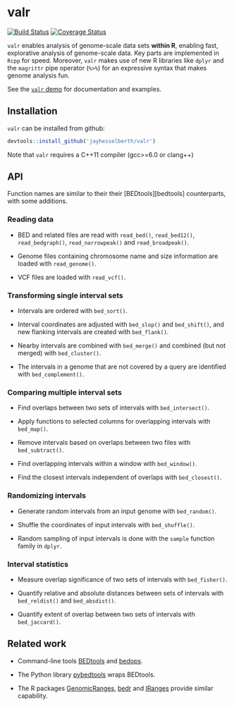 # valr

[![Build Status](https://travis-ci.org/jayhesselberth/valr.svg?branch=master)](https://travis-ci.org/jayhesselberth/valr)
[![Coverage Status](https://img.shields.io/codecov/c/github/jayhesselberth/valr/master.svg)](https://codecov.io/github/jayhesselberth/valr?branch=master)

`valr` enables analysis of genome-scale data sets **within R**, enabling fast, explorative analysis of genome-scale data. Key parts are implemented in `Rcpp` for speed. Moreover, `valr` makes use of new R libraries like `dplyr` and the `magrittr` pipe operator (`%>%`) for an expressive syntax that makes genome analysis fun.

See the [`valr` demo](http://jayhesselberth.github.io/valr-demo) for documentation and examples.

## Installation

`valr` can be installed from github:

```R
devtools::install_github('jayhesselberth/valr')
```
 
Note that `valr` requires a C++11 compiler (gcc>=6.0 or clang++)

## API

Function names are similar to their their [BEDtools][bedtools] counterparts, with some additions.

### Reading data

* BED and related files are read with `read_bed()`, `read_bed12()`, `read_bedgraph()`, `read_narrowpeak()` and `read_broadpeak()`.
  
* Genome files containing chromosome name and size information are loaded with `read_genome()`.
  
* VCF files are loaded with `read_vcf()`.

### Transforming single interval sets

* Intervals are ordered with `bed_sort()`.

* Interval coordinates are adjusted with `bed_slop()` and `bed_shift()`, and new flanking intervals are created with `bed_flank()`.

* Nearby intervals are combined with `bed_merge()` and combined (but not merged) with `bed_cluster()`.  

* The intervals in a genome that are not covered by a query are identified with `bed_complement()`.

### Comparing multiple interval sets

* Find overlaps between two sets of intervals with `bed_intersect()`.

* Apply functions to selected columns for overlapping intervals with `bed_map()`.

* Remove intervals based on overlaps between two files with `bed_subtract()`.

* Find overlapping intervals within a window with `bed_window()`.

* Find the closest intervals independent of overlaps with `bed_closest()`.

### Randomizing intervals

* Generate random intervals from an input genome with `bed_random()`.

* Shuffle the coordinates of input intervals with `bed_shuffle()`.

* Random sampling of input intervals is done with the `sample` function family in `dplyr`.

### Interval statistics

* Measure overlap significance of two sets of intervals with `bed_fisher()`.

* Quantify relative and absolute distances between sets of intervals with `bed_reldist()` and `bed_absdist()`.

* Quantify extent of overlap between two sets of intervals with `bed_jaccard()`.

## Related work

* Command-line tools [BEDtools][1] and [bedops][5].

* The Python library [pybedtools][4] wraps BEDtools.

* The R packages [GenomicRanges][6], [bedr][7] and [IRanges][8] provide similar capability.

[1]: http://bedtools.readthedocs.org/en/latest/
[2]: https://github.com/hadley/dplyr
[3]: http://www.rcpp.org/
[4]: https://pythonhosted.org/pybedtools/
[5]: http://bedops.readthedocs.org/en/latest/index.html
[6]: https://bioconductor.org/packages/release/bioc/html/GenomicRanges.html
[7]: https://cran.r-project.org/web/packages/bedr/index.html
[8]: https://bioconductor.org/packages/release/bioc/html/IRanges.html
[9]: http://journals.plos.org/ploscompbiol/article?id=10.1371/journal.pcbi.1002529
